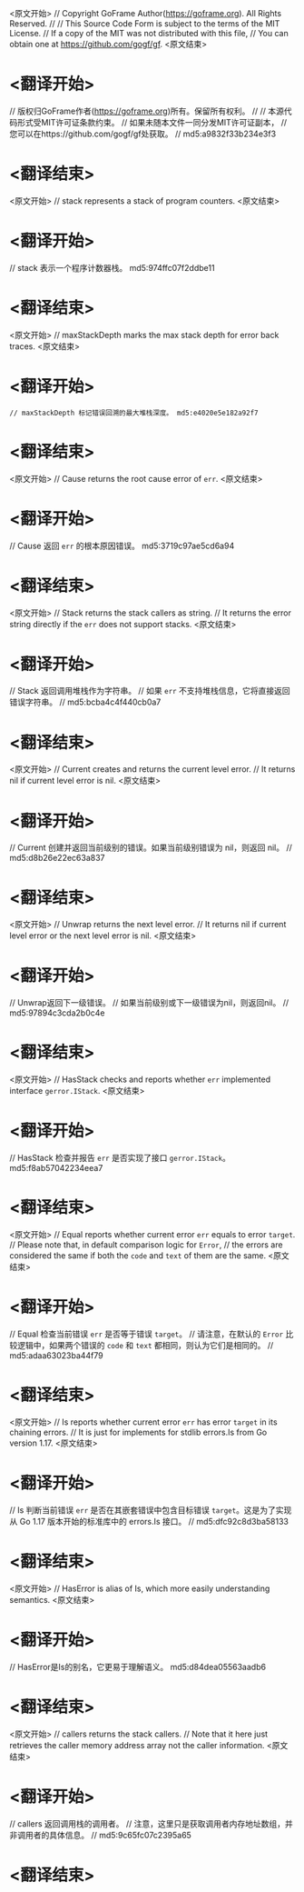 
<原文开始>
// Copyright GoFrame Author(https://goframe.org). All Rights Reserved.
//
// This Source Code Form is subject to the terms of the MIT License.
// If a copy of the MIT was not distributed with this file,
// You can obtain one at https://github.com/gogf/gf.
<原文结束>

# <翻译开始>
// 版权归GoFrame作者(https://goframe.org)所有。保留所有权利。
//
// 本源代码形式受MIT许可证条款约束。
// 如果未随本文件一同分发MIT许可证副本，
// 您可以在https://github.com/gogf/gf处获取。
// md5:a9832f33b234e3f3
# <翻译结束>


<原文开始>
// stack represents a stack of program counters.
<原文结束>

# <翻译开始>
// stack 表示一个程序计数器栈。 md5:974ffc07f2ddbe11
# <翻译结束>


<原文开始>
// maxStackDepth marks the max stack depth for error back traces.
<原文结束>

# <翻译开始>
	// maxStackDepth 标记错误回溯的最大堆栈深度。 md5:e4020e5e182a92f7
# <翻译结束>


<原文开始>
// Cause returns the root cause error of `err`.
<原文结束>

# <翻译开始>
// Cause 返回 `err` 的根本原因错误。 md5:3719c97ae5cd6a94
# <翻译结束>


<原文开始>
// Stack returns the stack callers as string.
// It returns the error string directly if the `err` does not support stacks.
<原文结束>

# <翻译开始>
// Stack 返回调用堆栈作为字符串。
// 如果 `err` 不支持堆栈信息，它将直接返回错误字符串。
// md5:bcba4c4f440cb0a7
# <翻译结束>


<原文开始>
// Current creates and returns the current level error.
// It returns nil if current level error is nil.
<原文结束>

# <翻译开始>
// Current 创建并返回当前级别的错误。如果当前级别错误为 nil，则返回 nil。
// md5:d8b26e22ec63a837
# <翻译结束>


<原文开始>
// Unwrap returns the next level error.
// It returns nil if current level error or the next level error is nil.
<原文结束>

# <翻译开始>
// Unwrap返回下一级错误。
// 如果当前级别或下一级错误为nil，则返回nil。
// md5:97894c3cda2b0c4e
# <翻译结束>


<原文开始>
// HasStack checks and reports whether `err` implemented interface `gerror.IStack`.
<原文结束>

# <翻译开始>
// HasStack 检查并报告 `err` 是否实现了接口 `gerror.IStack`。 md5:f8ab57042234eea7
# <翻译结束>


<原文开始>
// Equal reports whether current error `err` equals to error `target`.
// Please note that, in default comparison logic for `Error`,
// the errors are considered the same if both the `code` and `text` of them are the same.
<原文结束>

# <翻译开始>
// Equal 检查当前错误 `err` 是否等于错误 `target`。
// 请注意，在默认的 `Error` 比较逻辑中，如果两个错误的 `code` 和 `text` 都相同，则认为它们是相同的。
// md5:adaa63023ba44f79
# <翻译结束>


<原文开始>
// Is reports whether current error `err` has error `target` in its chaining errors.
// It is just for implements for stdlib errors.Is from Go version 1.17.
<原文结束>

# <翻译开始>
// Is 判断当前错误 `err` 是否在其嵌套错误中包含目标错误 `target`。这是为了实现从 Go 1.17 版本开始的标准库中的 errors.Is 接口。
// md5:dfc92c8d3ba58133
# <翻译结束>


<原文开始>
// HasError is alias of Is, which more easily understanding semantics.
<原文结束>

# <翻译开始>
// HasError是Is的别名，它更易于理解语义。 md5:d84dea05563aadb6
# <翻译结束>


<原文开始>
// callers returns the stack callers.
// Note that it here just retrieves the caller memory address array not the caller information.
<原文结束>

# <翻译开始>
// callers 返回调用栈的调用者。
// 注意，这里只是获取调用者内存地址数组，并非调用者的具体信息。
// md5:9c65fc07c2395a65
# <翻译结束>

